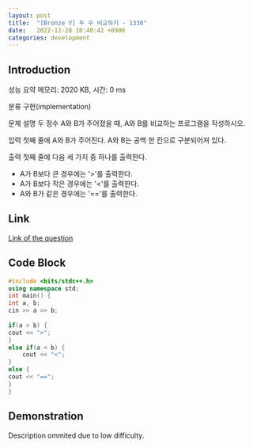 ```yaml
---
layout: post
title:  "[Bronze V] 두 수 비교하기 - 1330"
date:   2022-12-28 10:40:42 +0900
categories: development
---
```


## Introduction

성능 요약
메모리: 2020 KB, 시간: 0 ms

분류
구현(implementation)

문제 설명
두 정수 A와 B가 주어졌을 때, A와 B를 비교하는 프로그램을 작성하시오.

입력
첫째 줄에 A와 B가 주어진다. A와 B는 공백 한 칸으로 구분되어져 있다.

출력
첫째 줄에 다음 세 가지 중 하나를 출력한다.

- A가 B보다 큰 경우에는 '>'를 출력한다.
- A가 B보다 작은 경우에는 '<'를 출력한다.
- A와 B가 같은 경우에는 '=='를 출력한다.

## Link

[Link of the question](https://www.acmicpc.net/problem/1330)

## Code Block

```c++
#include <bits/stdc++.h>
using namespace std;
int main() {
int a, b;
cin >> a >> b;
 
if(a > b) {
cout << ">";
}
else if(a < b) {
    cout << "<";
}
else {
cout << "==";
}
}
```

## Demonstration

Description ommited due to low difficulty.

